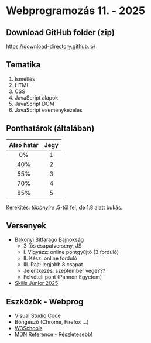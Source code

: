 # Webprogramozás 11. - 2025

## Download GitHub folder (zip)
https://download-directory.github.io/

## Tematika
1. Ismétlés
2. HTML
3. CSS
4. JavaScript alapok
5. JavaScript DOM
6. JavaScript eseménykezelés

## Ponthatárok (általában)

| Alsó határ | Jegy |
| :---: | :---: |
| 0% | 1 |
| 40% | 2 |
| 55% | 3 |
| 70% | 4 |
| 85% | 5 |

Kerekítés: _többnyire_ .5-től fel, **de** 1.8 alatt bukás.

## Versenyek
- [Bakonyi Bitfaragó Bajnokság](https://mik.uni-pannon.hu/kari-elet/hirek/bakonyi-bitfarago-bajnoksag-2024-pe-mik)
  - 3 fős csapatverseny, JS
  - I\. Vigyázz: online pontgyűjtő (3 forduló)
  - II\. Kész: online forduló
  - III\. Rajt: legjobb 8 csapat
  - Jelentkezés: szeptember vége???
  - Felvételi pont (Pannon Egyetem)
- [Skills Junior 2025]((https://worldskillshungary.hu/juniorskills/juniorskills-2025/webfejleszto))

## Eszközök - Webprog
- [Visual Studio Code](https://code.visualstudio.com/)
- Böngésző (Chrome, Firefox ...)
- [W3Schools](https://www.w3schools.com/)
- [MDN Reference](https://developer.mozilla.org/en-US/) - Részletesebb!
